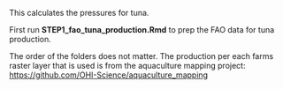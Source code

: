 This calculates the pressures for tuna.

First run **STEP1_fao_tuna_production.Rmd** to prep the FAO data for tuna production.

The order of the folders does not matter. The production per each farms raster layer that is used is from the aquaculture mapping project: https://github.com/OHI-Science/aquaculture_mapping

